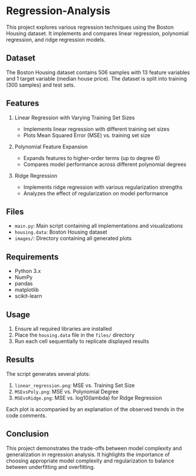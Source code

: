 # Regression-Analysis

This project explores various regression techniques using the Boston Housing dataset. It implements and compares linear regression, polynomial regression, and ridge regression models.

## Dataset

The Boston Housing dataset contains 506 samples with 13 feature variables and 1 target variable (median house price). The dataset is split into training (300 samples) and test sets.

## Features

1. Linear Regression with Varying Training Set Sizes
   - Implements linear regression with different training set sizes
   - Plots Mean Squared Error (MSE) vs. training set size

2. Polynomial Feature Expansion
   - Expands features to higher-order terms (up to degree 6)
   - Compares model performance across different polynomial degrees

3. Ridge Regression
   - Implements ridge regression with various regularization strengths
   - Analyzes the effect of regularization on model performance

## Files

- `main.py`: Main script containing all implementations and visualizations
- `housing.data`: Boston Housing dataset
- `images/`: Directory containing all generated plots

## Requirements

- Python 3.x
- NumPy
- pandas
- matplotlib
- scikit-learn

## Usage

1. Ensure all required libraries are installed
2. Place the `housing.data` file in the `files/` directory
3. Run each cell sequentially to replicate displayed results

## Results

The script generates several plots:

1. `linear_regression.png`: MSE vs. Training Set Size
2. `MSEvsPoly.png`: MSE vs. Polynomial Degree
3. `MSEvsRidge.png`: MSE vs. log10(lambda) for Ridge Regression

Each plot is accompanied by an explanation of the observed trends in the code comments.

## Conclusion

This project demonstrates the trade-offs between model complexity and generalization in regression analysis. It highlights the importance of choosing appropriate model complexity and regularization to balance between underfitting and overfitting.